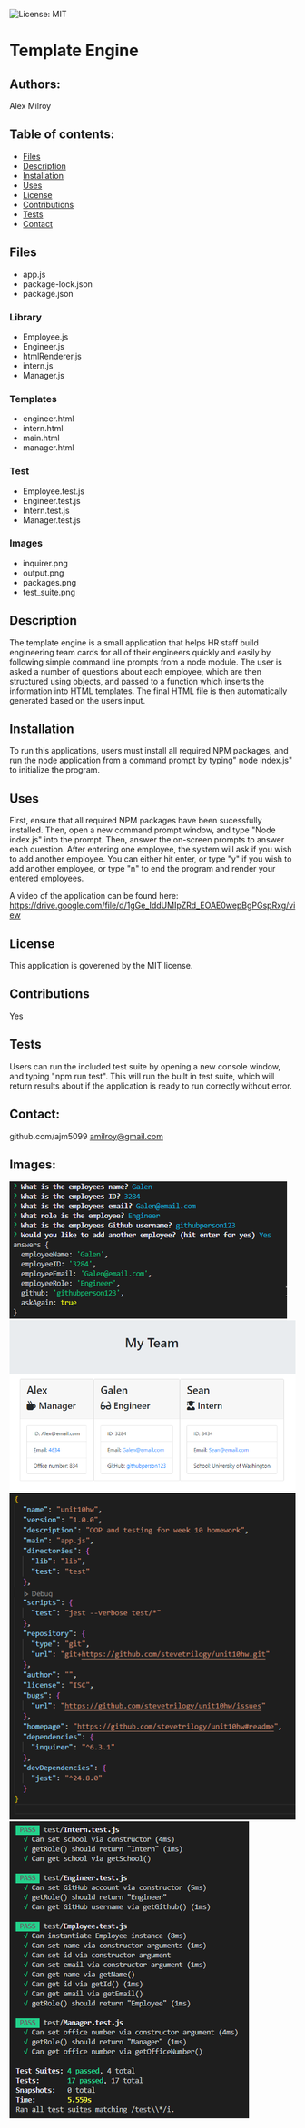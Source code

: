 
![License: MIT ](https://img.shields.io/badge/License-MIT-yellow.svg)
# Template Engine

## Authors: 
Alex Milroy  

## Table of contents:
* [Files](#Files)
* [Description](#Description)
* [Installation](#Installation)
* [Uses](#Uses)
* [License](#License)
* [Contributions](#Contributions)
* [Tests](#Tests)
* [Contact](#Contact)

## Files
* app.js
* package-lock.json
* package.json

### Library
* Employee.js
* Engineer.js
* htmlRenderer.js
* intern.js
* Manager.js

### Templates
* engineer.html
* intern.html
* main.html
* manager.html

### Test
* Employee.test.js
* Engineer.test.js
* Intern.test.js
* Manager.test.js

### Images
* inquirer.png
* output.png
* packages.png
* test_suite.png


## Description
The template engine is a small application that helps HR staff build engineering team cards for all of their engineers quickly and easily by following simple command line prompts from a node module. The user is asked a number of questions about each employee, which are then structured using objects, and passed to a function which inserts the information into HTML templates. The final HTML file is then automatically generated based on the users input.

## Installation
To run this applications, users must install all required NPM packages, and run the node application from a command prompt by typing" node index.js" to initialize the program.

## Uses
First, ensure that all required NPM packages have been sucessfully installed. Then, open a new command prompt window, and type "Node index.js" into the prompt. Then, answer the on-screen prompts to answer each question. After entering one employee, the system will ask if you wish to add another employee. You can either hit enter, or type "y" if you wish to add another employee, or type "n" to end the program and render your entered employees.

A video of the application can be found here: https://drive.google.com/file/d/1gGe_IddUMIpZRd_EOAE0wepBgPGspRxg/view

## License
This application is goverened by the MIT license.

## Contributions
Yes

## Tests
Users can run the included test suite by opening a new console window, and typing "npm run test". This will run the built in test suite, which will return results about if the application is ready to run correctly without error.
    
## Contact:
github.com/ajm5099
amilroy@gmail.com

## Images:
![Site Screenshot](images/inquirer.png)
![Site Screenshot](images/output.png)
![Site Screenshot](images/packages.png)
![Site Screenshot](images/test_suite.png)
